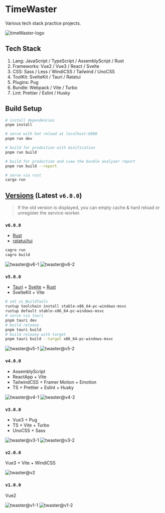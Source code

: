 # TimeWaster 

Various tech stack practice projects.

![timeWaster-logo](./docs/logo.gif)

## Tech Stack

1. Lang: JavaScript / TypeScript / AssemblyScript / Rust
2. Frameworks: Vue2 / Vue3 / React / Svelte
3. CSS: Sass / Less / WindiCSS / Tailwind / UnoCSS
4. ToolKit: SvelteKit / Tauri / Ratatui
5. Plugins: Pug
6. Bundle: Webpack / Vite / Turbo
7. Lint: Prettier / Eslint / Husky

## Build Setup

``` bash
# install dependencies
pnpm install

# serve with hot reload at localhost:8080
pnpm run dev

# build for production with minification
pnpm run build

# build for production and view the bundle analyzer report
pnpm run build --report

# serve via rust
cargo run
```

## [Versions](https://github.com/Mulander-J/timeWaster/releases) (Latest `v6.0.0`)

> If the old version is displayed, you can empty cache & hard reload or unregister the service-worker.

### `v6.0.0`

- [Rust](https://www.rust-lang.org/)
- [ratatui/tui](https://ratatui.rs/)

```bash
cagro run
cagro build
```

![twaster@v6-1](./docs/twaster@v6_1.png)
![twaster@v6-2](./docs/twaster@v6_2.png)

### `v5.0.0`

- [Tauri](https://tauri.app/zh-cn/) + [Svelte](https://svelte.dev/) + [Rust](https://www.rust-lang.org/)
- SvelteKit + Vite

```bash
# set vs_BuildTools
rustup toolchain install stable-x86_64-pc-windows-msvc
rustup default stable-x86_64-pc-windows-msvc
# serve via tauri
pnpm tauri dev
# build release
pnpm tauri build
# build release with target  
pnpm tauri build --target x86_64-pc-windows-msvc
```

![twaster@v5-1](./docs/twaster@v5_1.png)
![twaster@v5-2](./docs/twaster@v5_2.gif)

### `v4.0.0`

- AssemblyScript
- ReactApp + Vite
- TailwindCSS + Framer Motion + Emotion
- TS + Prettier + Eslint + Husky

![twaster@v4-1](./docs/twaster@v4_1.png)
![twaster@v4-2](./docs/twaster@v4_2.gif)

### `v3.0.0`

- Vue3 + Pug
- TS + Vite + Turbo
- UnoCSS + Sass

![twaster@v3-1](./docs/twaster@v3_1.png)
![twaster@v3-2](./docs/twaster@v3_2.png)

### `v2.0.0`

Vue3 + Vite + WindiCSS

![twaster@v2](./docs/twaster@v2.png)

### `v1.0.0`

Vue2

![twaster@v1-1](./docs/twaster@v1_1.png)
![twaster@v1-2](./docs/twaster@v1_2.png)
